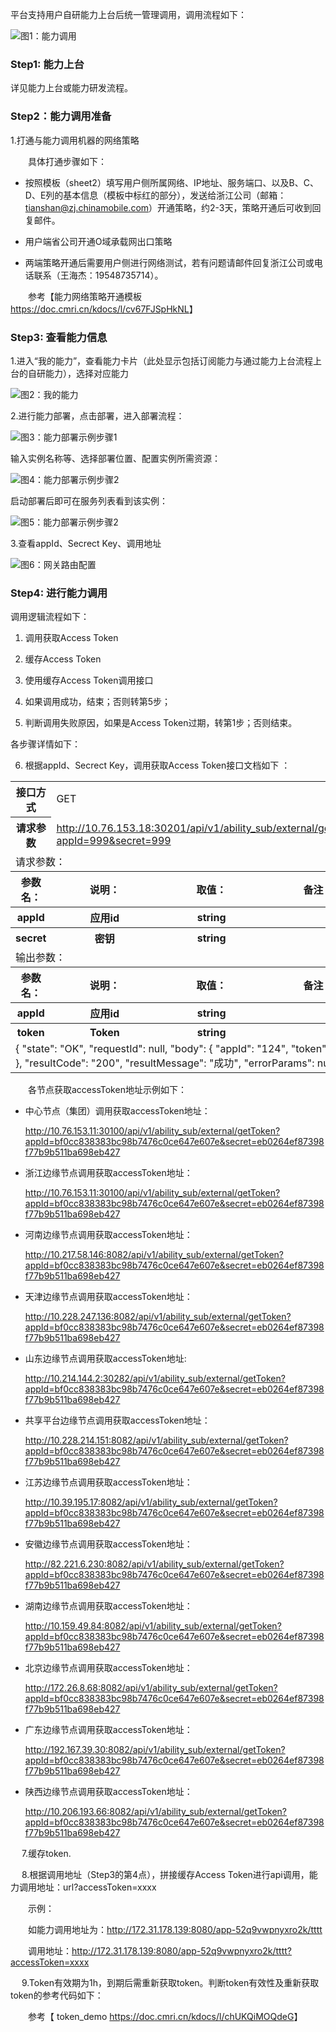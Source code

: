 











<p>平台支持用户自研能力上台后统一管理调用，调用流程如下：</p>







![图1：能力调用](img/自研能力调用P1.png)







### Step1: 能力上台







<p>详见能力上台或能力研发流程。</p>







### Step2：能力调用准备











1.打通与能力调用机器的网络策略







<p style="text-indent:2em">具体打通步骤如下：</p>







* 按照模板（sheet2）填写用户侧所属网络、IP地址、服务端口、以及B、C、D、E列的基本信息（模板中标红的部分），发送给浙江公司（邮箱：tianshan@zj.chinamobile.com）开通策略，约2-3天，策略开通后可收到回复邮件。







* 用户端省公司开通O域承载网出口策略







* 两端策略开通后需要用户侧进行网络测试，若有问题请邮件回复浙江公司或电话联系（王海杰：19548735714）。





<p style="text-indent:2em">参考【能力网络策略开通模板<a href="https://doc.cmri.cn/kdocs/l/cv67FJSpHkNL" target="_blank" rel="noreferrer"> https://doc.cmri.cn/kdocs/l/cv67FJSpHkNL</a>】</p>







### Step3: 查看能力信息







1.进入“我的能力”，查看能力卡片（此处显示包括订阅能力与通过能力上台流程上台的自研能力），选择对应能力







![图2：我的能力](img/自研能力调用P2.png)







2.进行能力部署，点击部署，进入部署流程：







![图3：能力部署示例步骤1](img/自研能力调用P3.png)







<p>输入实例名称等、选择部署位置、配置实例所需资源：</p>







![图4：能力部署示例步骤2](img/自研能力调用P4.png)







<p>启动部署后即可在服务列表看到该实例：</p>







![图5：能力部署示例步骤2](img/自研能力调用P5.png)







3.查看appId、Secrect Key、调用地址







![图6：网关路由配置](img/自研能力调用P6.png)









### Step4: 进行能力调用











调用逻辑流程如下：







1. 调用获取Access Token



2. 缓存Access Token



3. 使用缓存Access Token调用接口



4. 如果调用成功，结束；否则转第5步；



5. 判断调用失败原因，如果是Access Token过期，转第1步；否则结束。















各步骤详情如下：







6. 根据appId、Secrect Key，调用获取Access Token接口文档如下 ：







<table><tr><th>接口方式</th> <td colspan ="3">GET</td></tr><tr><th>请求参数</th><td colspan ="3"><a href="http://10.76.153.18:30201/api/v1/ability_sub/external/getToken?appId=999&secret=999"  target="_blank">http://10.76.153.18:30201/api/v1/ability_sub/external/getToken?appId=999&secret=999</a></td></tr> <tr><td colspan ="4">请求参数：</td></tr> <tr><th>参数名：</th><th>说明：</th><th>取值：</th><th>备注：</th></tr> <tr><th>appId</th><th>应用id</th><th>string</th><th></th></tr><tr><th>secret</th><th>密钥</th> <th>string</th><th></th></tr><tr><td colspan ="4">输出参数：</td></tr> <tr><th>参数名：</th><th>说明：</th><th>取值：</th><th>备注：</th></tr> <tr><th>appId</th> <th>应用id</th><th>string</th> <th></th></tr><tr><th>token</th> <th>Token</th><th>string</th><th></th></tr><tr><td colspan ="4">{ "state": "OK", "requestId": null, "body": { "appId": "124", "token": "999" }, "resultCode": "200", "resultMessage": "成功", "errorParams": null}</td></tr></table>















<p style="text-indent:2em">各节点获取accessToken地址示例如下： </p>







*  中心节点（集团）调用获取accessToken地址： 



    <a href="http://10.76.153.11:30100/api/v1/ability_sub/external/getToken?appId=bf0cc838383bc98b7476c0ce647e607e&secret=eb0264ef87398f77b9b511ba698eb427" target="_blank">http://10.76.153.11:30100/api/v1/ability_sub/external/getToken?appId=bf0cc838383bc98b7476c0ce647e607e&secret=eb0264ef87398f77b9b511ba698eb427</a>







* 浙江边缘节点调用获取accessToken地址：



    <a href="http://10.76.153.11:30100/api/v1/ability_sub/external/getToken?appId=bf0cc838383bc98b7476c0ce647e607e&secret=eb0264ef87398f77b9b511ba698eb427" target="_blank">http://10.76.153.11:30100/api/v1/ability_sub/external/getToken?appId=bf0cc838383bc98b7476c0ce647e607e&secret=eb0264ef87398f77b9b511ba698eb427</a>







* 河南边缘节点调用获取accessToken地址：



	<a href="http://10.217.58.146:8082/api/v1/ability_sub/external/getToken?appId=bf0cc838383bc98b7476c0ce647e607e&secret=eb0264ef87398f77b9b511ba698eb427" target="_blank">http://10.217.58.146:8082/api/v1/ability_sub/external/getToken?appId=bf0cc838383bc98b7476c0ce647e607e&secret=eb0264ef87398f77b9b511ba698eb427</a>







* 天津边缘节点调用获取accessToken地址：



	<a href="http://10.228.247.136:8082/api/v1/ability_sub/external/getToken?appId=bf0cc838383bc98b7476c0ce647e607e&secret=eb0264ef87398f77b9b511ba698eb427" target="_blank">http://10.228.247.136:8082/api/v1/ability_sub/external/getToken?appId=bf0cc838383bc98b7476c0ce647e607e&secret=eb0264ef87398f77b9b511ba698eb427</a>







* 山东边缘节点调用获取accessToken地址:



	<a href="http://10.214.144.2:30282/api/v1/ability_sub/external/getToken?appId=bf0cc838383bc98b7476c0ce647e607e&secret=eb0264ef87398f77b9b511ba698eb427" target="_blank">http://10.214.144.2:30282/api/v1/ability_sub/external/getToken?appId=bf0cc838383bc98b7476c0ce647e607e&secret=eb0264ef87398f77b9b511ba698eb427</a>







* 共享平台边缘节点调用获取accessToken地址：



	<a href="http://10.228.214.151:8082/api/v1/ability_sub/external/getToken?appId=bf0cc838383bc98b7476c0ce647e607e&secret=eb0264ef87398f77b9b511ba698eb427" target="_blank">http://10.228.214.151:8082/api/v1/ability_sub/external/getToken?appId=bf0cc838383bc98b7476c0ce647e607e&secret=eb0264ef87398f77b9b511ba698eb427</a>



    



* 江苏边缘节点调用获取accessToken地址：



	<a href="http://10.39.195.17:8082/api/v1/ability_sub/external/getToken?appId=bf0cc838383bc98b7476c0ce647e607e&secret=eb0264ef87398f77b9b511ba698eb427" target="_blank">http://10.39.195.17:8082/api/v1/ability_sub/external/getToken?appId=bf0cc838383bc98b7476c0ce647e607e&secret=eb0264ef87398f77b9b511ba698eb427</a>



    



* 安徽边缘节点调用获取accessToken地址：



	<a href="http://82.221.6.230:8082/api/v1/ability_sub/external/getToken?appId=bf0cc838383bc98b7476c0ce647e607e&secret=eb0264ef87398f77b9b511ba698eb427" target="_blank">http://82.221.6.230:8082/api/v1/ability_sub/external/getToken?appId=bf0cc838383bc98b7476c0ce647e607e&secret=eb0264ef87398f77b9b511ba698eb427</a>



    



* 湖南边缘节点调用获取accessToken地址：



	<a href="http://10.159.49.84:8082/api/v1/ability_sub/external/getToken?appId=bf0cc838383bc98b7476c0ce647e607e&secret=eb0264ef87398f77b9b511ba698eb427" target="_blank">http://10.159.49.84:8082/api/v1/ability_sub/external/getToken?appId=bf0cc838383bc98b7476c0ce647e607e&secret=eb0264ef87398f77b9b511ba698eb427</a>



   



* 北京边缘节点调用获取accessToken地址：



	<a href="http://172.26.8.68:8082/api/v1/ability_sub/external/getToken?appId=bf0cc838383bc98b7476c0ce647e607e&secret=eb0264ef87398f77b9b511ba698eb427" target="_blank">http://172.26.8.68:8082/api/v1/ability_sub/external/getToken?appId=bf0cc838383bc98b7476c0ce647e607e&secret=eb0264ef87398f77b9b511ba698eb427</a>



   



* 广东边缘节点调用获取accessToken地址：



	<a href="http://192.167.39.30:8082/api/v1/ability_sub/external/getToken?appId=bf0cc838383bc98b7476c0ce647e607e&secret=eb0264ef87398f77b9b511ba698eb427" target="_blank">http://192.167.39.30:8082/api/v1/ability_sub/external/getToken?appId=bf0cc838383bc98b7476c0ce647e607e&secret=eb0264ef87398f77b9b511ba698eb427</a>



   



* 陕西边缘节点调用获取accessToken地址：



	<a href="http://10.206.193.66:8082/api/v1/ability_sub/external/getToken?appId=bf0cc838383bc98b7476c0ce647e607e&secret=eb0264ef87398f77b9b511ba698eb427" target="_blank">http://10.206.193.66:8082/api/v1/ability_sub/external/getToken?appId=bf0cc838383bc98b7476c0ce647e607e&secret=eb0264ef87398f77b9b511ba698eb427</a>







&emsp; 7.缓存token.







&emsp; 8.根据调用地址（Step3的第4点），拼接缓存Access Token进行api调用，能力调用地址：url?accessToken=xxxx







<p style="text-indent:2em">示例：</p>







<p style="text-indent:2em">如能力调用地址为：<a href="http://172.31.178.139:8080/app-52q9vwpnyxro2k/tttt" target="_blank">http://172.31.178.139:8080/app-52q9vwpnyxro2k/tttt</a></p>







<p style="text-indent:2em">调用地址：<a href="http://172.31.178.139:8080/app-52q9vwpnyxro2k/tttt?accessToken=xxxx" target="_blank">http://172.31.178.139:8080/app-52q9vwpnyxro2k/tttt?accessToken=xxxx</a></p>







&emsp; 9.Token有效期为1h，到期后需重新获取token。判断token有效性及重新获取token的参考代码如下：







<p style="text-indent:2em">参考【 token_demo <a href=" https://doc.cmri.cn/kdocs/l/chUKQiMOQdeG" target="_blank" rel="noreferrer">https://doc.cmri.cn/kdocs/l/chUKQiMOQdeG</a>】</p>































































